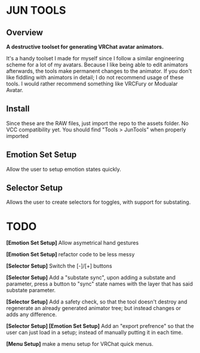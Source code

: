 # JUN TOOLS

## Overview
**A destructive toolset for generating VRChat avatar animators.**

It's a handy toolset I made for myself since I follow a similar engineering scheme for a lot of my avatars. Because I like being able to edit animators afterwards, the tools make permanent changes to the animator. If you don't like fiddling with animators in detail; I do not recommend usage of these tools. I would rather recommend something like VRCFury or Modualar Avatar.

## Install

Since these are the RAW files, just import the repo to the assets folder. No VCC compatibility yet. You should find "Tools > JunTools" when properly imported

## Emotion Set Setup
Allow the user to setup emotion states quickly.

## Selector Setup
Allows the user to create selectors for toggles, with support for substating.

# TODO
**[Emotion Set Setup]** Allow asymetrical hand gestures

**[Emotion Set Setup]** refactor code to be less messy

**[Selector Setup]** Switch the [-]/[+] buttons

**[Selector Setup]** Add a "substate sync", upon adding a substate and parameter, press a button to "sync" state names with the layer that has said substate parameter.

**[Selector Setup]** Add a safety check, so that the tool doesn't destroy and regenerate an already generated animator tree; but instead changes or adds any difference.

**[Selector Setup] [Emotion Set Setup]** Add an "export prefrence" so that the user can just load in a setup; instead of manually putting it in each time.

**[Menu Setup]** make a menu setup for VRChat quick menus. 